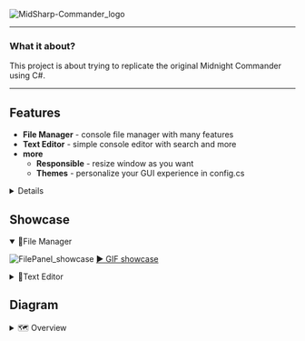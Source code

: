 ![MidSharp-Commander_logo](https://i.imgur.com/yFVlLJq.png)

---

### What it about?

This project is about trying to replicate the original Midnight Commander using C#.

---

## Features

- **File Manager** - console file manager with many features
- **Text Editor** - simple console editor with search and more
- **more**
  - **Responsible** - resize window as you want
  - **Themes** - personalize your GUI experience in config.cs

<details>
<summary>Details</summary>

- **File Manager**
  - **Basic fucntion:**
    - **TAB** = switch pane
    - **ENTER** = enter seleced folder
  - **Footer function:**
    - **F1** = Drives
    - **F2** = Create file
    - **F3** = **Preview** file
    - **F4** = **Edit** file
    - **F5** = Copy file
    - **F6** = Rename/Move file
    - **F7** = Create folder
    - **F8** = Delete item
    - **F10** = Quit
- **Text Editor**
  - **Control**
    - Arrows
    - PageUP/DOWN
    - END/HOME
  - **Search**
    - Search
      - Find All
    - Replace
      - Skip
      - Replace All
  - **Select**
    - **F3** = Mark MODE
    - **F8** = Delete
    - **F6** = Move
    - **F5** = Copy
- **More**
  - **Responsible** - resize window as you want
  - **Themes** - personalize your GUI experience in config.cs
  - **Keybinds** - use your function keys
  - **PopUps** - eazy to implement poups
  </details>

## Showcase

<details open> <summary>📁File Manager</summary>

![FilePanel_showcase](https://i.imgur.com/DLah2LE.png)
[► GIF showcase](https://i.imgur.com/49kWFIP.gif)

</details>

<details> <summary>📝Text Editor</summary>

![TextEditor_showcase](https://i.imgur.com/5etjCTk.png)
[► GIF showcase](https://i.imgur.com/CeDJT35.gif)

</details>

## Diagram

<details>
<summary>🗺️ Overview</summary>

![Diagram_V0.5](https://i.imgur.com/R1MYEHR.png)

</details>
